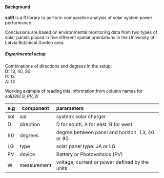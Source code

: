 
#### Background
**solR** is a R library to perform comparative analysis of solar system power performance.

Conclusions are based on environmental monitoring data from two types of solar panels placed in five different spatial orientations in the University of Latvia Botanical Garden area.

##### Experimental setup

Combinations of directions and degrees in the setup:  
D: 13, 40, 90  
R: 13  
A: 13  

Working example of reading this information from column names for *solD90LG_PV_W*

| e.g | component   | parameters                                      |
|---- | ----------- |:------------------                              |
| sol | sol         | system: solar charger                           |
| D   | direction   | D for south, A for east, R for west             |
| 90  | degrees     | degree between panel and horizon: 13, 40 or 90  |
| LG  | type        | solar panel type: JA or LG                      |
| PV  | device      | Battery or Photovoltaics (PV)                   |
| W   | measurement | voltage, current or power defined by the units  |
